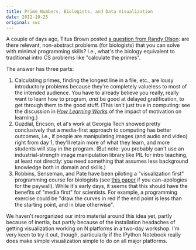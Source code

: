 ```yaml
---
title: Prime Numbers, Biologists, and Data Visualization
date: 2012-10-25
original: swc
---
```


<p>A couple of days ago, Titus Brown posted <a href="http://ivory.idyll.org/blog/prime-numbers-for-biologists.html">a question from Randy Olson</a>: are there relevant, non-abstract problems (for biologists) that you can solve with minimal programming skills? I.e.,  what's the biology equivalent to traditional intro CS problems like "calculate the primes".</p>

<p>The answer has three parts:</p>
<ol>
        <li>Calculating primes, finding the longest line in a file, etc., are lousy introductory problems because they're completely valueless to most of the intended audience. You have to already believe you really, really want to learn how to program, <em>and</em> be good at delayed gratification, to get through them to the good stuff. (This isn't just true in computing: see the discussion in <em><a href="http://www.amazon.com/How-Learning-Works-Research-Based-Jossey-Bass/dp/0470484101">How Learning Works</a></em> of the impact of motivation on learning.)</li>
        <li>Guzdial, Ericson, et al's work at Georgia Tech showed pretty conclusively that a media-first approach to computing has better outcomes, i.e., if people are manipulating images (and audio and video) right from day 1, they'll retain more of what they learn, and more students will stay in the program. (But note: you probably can't use an industrial-strength image manipulation library like PIL for intro teaching, at least not directly: you need something that assumes less background knowledge both in domain and skills.)</li>
        <li>Robbins, Senseman, and Pate have been piloting a "visualization first" programming course for biologists (see <a href="http://dl.acm.org/citation.cfm?id=1953265">this paper</a> if you can–apologies for the paywall). While it's early days, it seems that this should have the benefits of "media first" for scientists. For example, a programming exercise could be "draw the curves in red if the end point is less than the starting point, and in blue otherwise".</li>
</ol>
<p>We haven't reorganized our intro material around this idea yet, partly because of inertia, but partly because of the installation headaches of getting visualization working on N platforms in a two-day workshop. I'm very keen to try it out, though, particularly if the IPython Notebook really does make simple visualization simple to do on all major platforms.</p>

